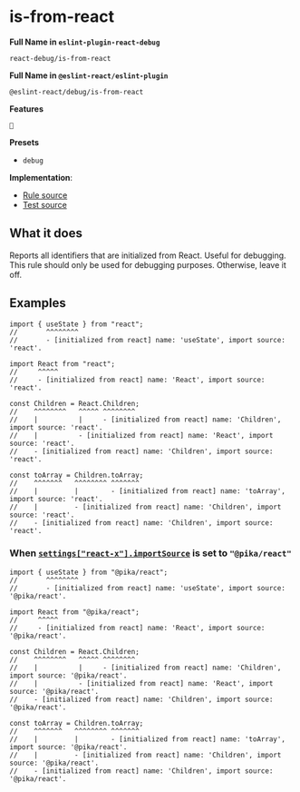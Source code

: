 # is-from-react

**Full Name in `eslint-plugin-react-debug`**

```plain copy
react-debug/is-from-react
```

**Full Name in `@eslint-react/eslint-plugin`**

```plain copy
@eslint-react/debug/is-from-react
```

**Features**

`🐞`

**Presets**

- `debug`

**Implementation**:

- [Rule source](https://github.com/Rel1cx/eslint-react/tree/main/packages/plugins/eslint-plugin-react-debug/src/rules/debug-is-from-react.ts)
- [Test source](https://github.com/Rel1cx/eslint-react/tree/main/packages/plugins/eslint-plugin-react-debug/src/rules/debug-is-from-react.spec.ts)

## What it does

Reports all identifiers that are initialized from React. Useful for debugging. This rule should only be used for debugging purposes. Otherwise, leave it off.

## Examples

```tsx
import { useState } from "react";
//       ^^^^^^^^
//       - [initialized from react] name: 'useState', import source: 'react'.
```

```tsx
import React from "react";
//     ^^^^^
//     - [initialized from react] name: 'React', import source: 'react'.

const Children = React.Children;
//    ^^^^^^^^   ^^^^^ ^^^^^^^^
//    |          |     - [initialized from react] name: 'Children', import source: 'react'.
//    |          - [initialized from react] name: 'React', import source: 'react'.
//    - [initialized from react] name: 'Children', import source: 'react'.

const toArray = Children.toArray;
//    ^^^^^^^   ^^^^^^^^ ^^^^^^^
//    |         |        - [initialized from react] name: 'toArray', import source: 'react'.
//    |         - [initialized from react] name: 'Children', import source: 'react'.
//    - [initialized from react] name: 'Children', import source: 'react'.
```

### When [`settings["react-x"].importSource`](https://eslint-react.xyz/docs/configuration#importsource) is set to `"@pika/react"`

```tsx
import { useState } from "@pika/react";
//       ^^^^^^^^
//       - [initialized from react] name: 'useState', import source: '@pika/react'.
```

```tsx
import React from "@pika/react";
//     ^^^^^
//     - [initialized from react] name: 'React', import source: '@pika/react'.

const Children = React.Children;
//    ^^^^^^^^   ^^^^^ ^^^^^^^^
//    |          |     - [initialized from react] name: 'Children', import source: '@pika/react'.
//    |          - [initialized from react] name: 'React', import source: '@pika/react'.
//    - [initialized from react] name: 'Children', import source: '@pika/react'.

const toArray = Children.toArray;
//    ^^^^^^^   ^^^^^^^^ ^^^^^^^
//    |         |        - [initialized from react] name: 'toArray', import source: '@pika/react'.
//    |         - [initialized from react] name: 'Children', import source: '@pika/react'.
//    - [initialized from react] name: 'Children', import source: '@pika/react'.
```
